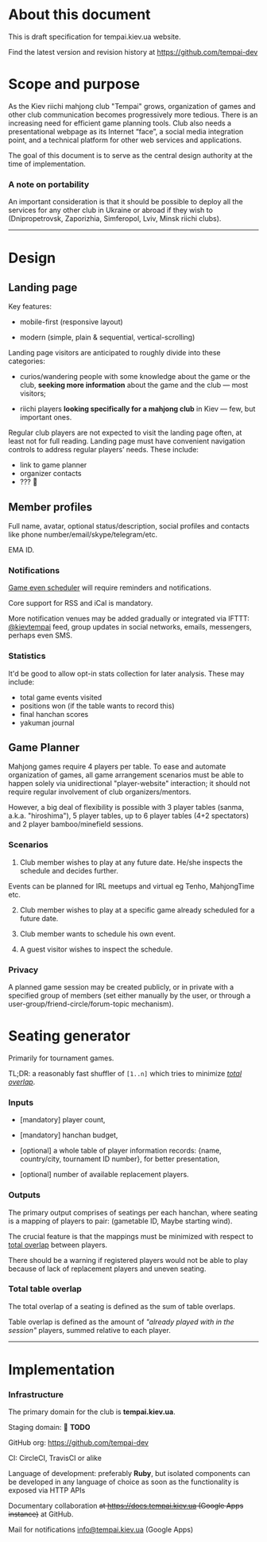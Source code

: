 # About this document

This is draft specification for tempai.kiev.ua website.

Find the latest version and revision history at https://github.com/tempai-dev


# Scope and purpose

As the Kiev riichi mahjong club "Tempai" grows, organization of games and other club communication becomes progressively more tedious. There is an increasing need for efficient game planning tools. Club also needs a presentational webpage as its Internet “face”, a social media integration point, and a technical platform for other web services and applications.

The goal of this document is to serve as the central design authority at the time of implementation.

### A note on portability

An important consideration is that it should be possible to deploy all the services for any other club in Ukraine or abroad if they wish to (Dnipropetrovsk, Zaporizhia, Simferopol, Lviv, Minsk riichi clubs).


--------
# Design

## Landing page

Key features:

 * mobile-first (responsive layout)

 * modern (simple, plain & sequential, vertical-scrolling)

Landing page visitors are anticipated to roughly divide into these categories:

 * curios/wandering people with some knowledge about the game or the club, **seeking more information** about the game and the club — most visitors;

 * riichi players **looking specifically for a mahjong club** in Kiev — few, but important ones.

Regular club players are not expected to visit the landing page often, at least not for full reading. Landing page must have convenient navigation controls to address regular players’ needs. These include:

 * link to game planner
 * organizer contacts
 * ??? :memo:

## Member profiles

Full name, avatar, optional status/description, social profiles and contacts like phone number/email/skype/telegram/etc.

EMA ID.

### Notifications

[Game even scheduler](#game-planner) will require reminders and notifications.

Core support for RSS and iCal is mandatory.

More notification venues may be added gradually or integrated via IFTTT: [@kievtempai](https://twitter.com/kievtempai) feed, group updates in social networks, emails, messengers, perhaps even SMS.

### Statistics

It'd be good to allow opt-in stats collection for later analysis. These may include:

 * total game events visited
 * positions won (if the table wants to record this)
 * final hanchan scores
 * yakuman journal

## Game Planner

Mahjong games require 4 players per table. To ease and automate organization of games, all game arrangement scenarios must be able to happen solely via unidirectional "player-website" interaction; it should not require regular involvement of club organizers/mentors.

However, a big deal of flexibility is possible with 3 player tables (sanma, a.k.a. "hiroshima"), 5 player tables, up to 6 player tables (4+2 spectators) and 2 player bamboo/minefield sessions.

### Scenarios

 1. Club member wishes to play at any future date. He/she inspects the schedule and decides further.
 
   Events can be planned for IRL meetups and virtual eg Tenho, MahjongTime etc.

 2. Club member wishes to play at a specific game already scheduled for a future date.

 3. Club member wants to schedule his own event.

 4. A guest visitor wishes to inspect the schedule.

### Privacy

A planned game session may be created publicly, or in private with a specified group of members (set either manually by the user, or through a user-group/friend-circle/forum-topic mechanism).

# Seating generator

Primarily for tournament games.

TL;DR: a reasonably fast shuffler of `[1..n]` which tries to minimize [*total overlap*](#total-table-overlap).

### Inputs

 * [mandatory] player count,

 * [mandatory] hanchan budget,

 * [optional] a whole table of player information records: {name, country/city, tournament ID number}, for better presentation,

 * [optional] number of available replacement players.

### Outputs

The primary output comprises of seatings per each hanchan, where seating is a mapping of players to pair: (gametable ID, Maybe starting wind).

The crucial feature is that the mappings must be minimized with respect to [total overlap](#total-table-overlap) between players.

There should be a warning if registered players would not be able to play because of lack of replacement players and uneven seating.

### Total table overlap
The total overlap of a seating is defined as the sum of table overlaps.

Table overlap is defined as the amount of *"already played with in the session"* players, summed relative to each player.


----------------
# Implementation

### Infrastructure

The primary domain for the club is **tempai.kiev.ua**.

Staging domain: :memo: **TODO**

GitHub org: https://github.com/tempai-dev

CI: CircleCI, TravisCI or alike

Language of development: preferably **Ruby**, but isolated components can be developed in any language of choice as soon as the functionality is exposed via HTTP APIs

Documentary collaboration <strike>at https://docs.tempai.kiev.ua (Google Apps instance)</strike> at GitHub.

Mail for notifications info@tempai.kiev.ua (Google Apps)

